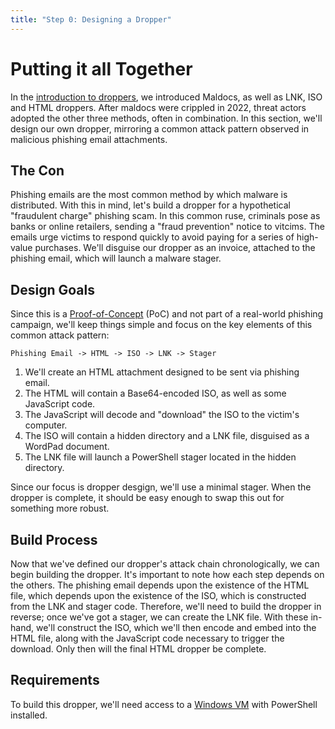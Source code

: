 ```yaml
---
title: "Step 0: Designing a Dropper"
---
```


# Putting it all Together

In the [introduction to droppers](/0x10%20Design/12%20Droppers/00%20Intro/#dropper-examples), we introduced Maldocs, as well as LNK, ISO and HTML droppers. After maldocs were crippled in 2022, threat actors adopted the other three methods, often in combination. In this section, we'll design our own dropper, mirroring a common attack pattern observed in malicious phishing email attachments.

## The Con

Phishing emails are the most common method by which malware is distributed. With this in mind, let's build a dropper for a hypothetical "fraudulent charge" phishing scam. In this common ruse, criminals pose as banks or online retailers, sending a "fraud prevention" notice to vitcims. The emails urge victims to respond quickly to avoid paying for a series of high-value purchases. We'll disguise our dropper as an invoice, attached to the phishing email, which will launch a malware stager.

## Design Goals

Since this is a [Proof-of-Concept](https://en.wikipedia.org/wiki/Proof_of_concept) (PoC) and not part of a real-world phishing campaign, we'll keep things simple and focus on the key elements of this common attack pattern:

`Phishing Email -> HTML -> ISO -> LNK -> Stager`

1. We'll create an HTML attachment designed to be sent via phishing email.
2. The HTML will contain a Base64-encoded ISO, as well as some JavaScript code.
3. The JavaScript will decode and "download" the ISO to the victim's computer.
4. The ISO will contain a hidden directory and a LNK file, disguised as a WordPad document.
5. The LNK file will launch a PowerShell stager located in the hidden directory.

Since our focus is dropper desgign, we'll use a minimal stager. When the dropper is complete, it should be easy enough to swap this out for something more robust.

## Build Process

Now that we've defined our dropper's attack chain chronologically, we can begin building the dropper. It's important to note how each step depends on the others. The phishing email depends upon the existence of the HTML file, which depends upon the existence of the ISO, which is constructed from the LNK and stager code. Therefore, we'll need to build the dropper in reverse; once we've got a stager, we can create the LNK file. With these in-hand, we'll construct the ISO, which we'll then encode and embed into the HTML file, along with the JavaScript code necessary to trigger the download. Only then will the final HTML dropper be complete.

## Requirements

To build this dropper, we'll need access to a [Windows VM](/0x30%20Tools%20of%20the%20Trade/Virtual%20Machines/02%20Guest%20OSes/#malware-development) with PowerShell installed.
